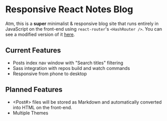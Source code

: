 # Responsive React Notes Blog

Atm, this is a **super** minimalist &amp; responsive blog site that runs entirely in JavaScript on the front-end using `react-router`'s `<HashRouter />`. You can see a modified version of it [here](https://jamesheston.com).

## Current Features
* Posts index nav window with "Search titles" filtering 
* Sass integration with repos build and watch commands
* Responsive from phone to desktop

## Planned Features
* <Post#> files will be stored as Markdown and automatically converted into HTML on the front-end.  
* Multiple Themes